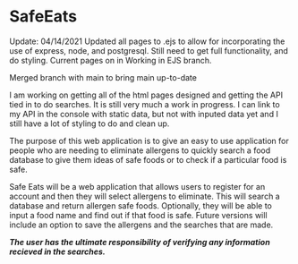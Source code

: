 # SafeEats

Update: 04/14/2021
Updated all pages to .ejs to allow for incorporating the use of express, node, and postgresql. Still need to get full functionality, and do styling. Current pages on in Working in EJS branch.

Merged branch with main to bring main up-to-date

I am working on getting all of the html pages designed and getting the API tied in to do searches. It is still very much a work in progress. I can link to my API in the console with static data, but not with inputed data yet and I still have a lot of styling to do and clean up.



The purpose of this web application is to give an easy to use application for people who are needing to eliminate allergens to quickly search a food database to give them ideas of safe foods or to check if a particular food is safe. 

Safe Eats will be a web application that allows users to register for an account and then they will select allergens to eliminate. This will search a database and return allergen safe foods. Optionally, they will be able to input a food name and find out if that food is safe. Future versions will include an option to save the allergens and the searches that are made. 

***The user has the ultimate responsibility of verifying any information recieved in the searches.***
